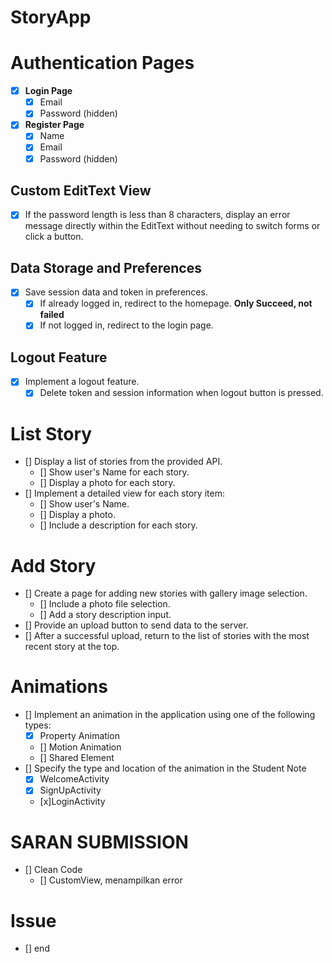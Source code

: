 # StoryApp

# Authentication Pages
- [x] **Login Page**
  - [x] Email
  - [x] Password (hidden)

- [x] **Register Page**
  - [x] Name
  - [x] Email
  - [x] Password (hidden)

## Custom EditText View
  - [x] If the password length is less than 8 characters, display an error message directly within the 
        EditText without needing to switch forms or click a button.

## Data Storage and Preferences
- [x] Save session data and token in preferences.
  - [x] If already logged in, redirect to the homepage.
  **Only Succeed, not failed**
  - [x] If not logged in, redirect to the login page.

## Logout Feature
- [x] Implement a logout feature.
  - [x] Delete token and session information when logout button is pressed.

# List Story
- [] Display a list of stories from the provided API.
  - [] Show user's Name for each story.
  - [] Display a photo for each story.
- [] Implement a detailed view for each story item:
  - [] Show user's Name.
  - [] Display a photo.
  - [] Include a description for each story.

# Add Story
- [] Create a page for adding new stories with gallery image selection.
  - [] Include a photo file selection.
  - [] Add a story description input.
- [] Provide an upload button to send data to the server.
- [] After a successful upload, return to the list of stories with the most recent story at the top.

# Animations
- [] Implement an animation in the application using one of the following types:
  - [x] Property Animation
  - [] Motion Animation
  - [] Shared Element
- [] Specify the type and location of the animation in the Student Note
  - [x] WelcomeActivity
  - [x] SignUpActivity
  - [x]LoginActivity


# SARAN SUBMISSION
- [] Clean Code
  - [] CustomView, menampilkan error

# Issue
- [] end